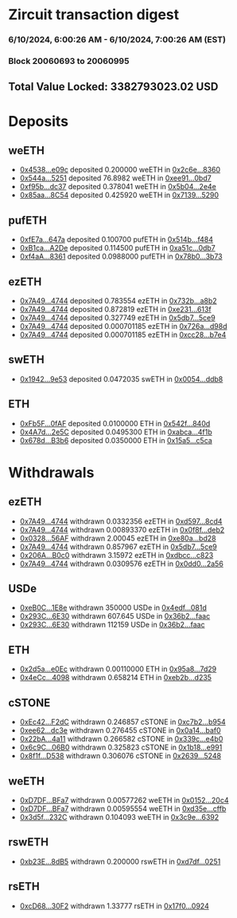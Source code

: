 # Zircuit transaction digest
### 6/10/2024, 6:00:26 AM - 6/10/2024, 7:00:26 AM (EST)
### Block 20060693 to 20060995

## Total Value Locked: 3382793023.02 USD

# Deposits
## weETH
- [0x4538...e09c](https://etherscan.io/address/0x45381708AE54B9e92e4F9750C622Af076683e09c) deposited 0.200000 weETH in [0x2c6e...8360](https://etherscan.io/tx/0x45381708AE54B9e92e4F9750C622Af076683e09c)
- [0x544a...5251](https://etherscan.io/address/0x544a40955bA1C7e56E161a59E1319e3313C25251) deposited 76.8982 weETH in [0xee91...0bd7](https://etherscan.io/tx/0x544a40955bA1C7e56E161a59E1319e3313C25251)
- [0xf95b...dc37](https://etherscan.io/address/0xf95b645afaf423b914464b249a64eABC39b7dc37) deposited 0.378041 weETH in [0x5b04...2e4e](https://etherscan.io/tx/0xf95b645afaf423b914464b249a64eABC39b7dc37)
- [0x85aa...8C54](https://etherscan.io/address/0x85aa9b9a1346b398C8827c605cF4b12DdA658C54) deposited 0.425920 weETH in [0x7139...5290](https://etherscan.io/tx/0x85aa9b9a1346b398C8827c605cF4b12DdA658C54)
## pufETH
- [0xfE7a...647a](https://etherscan.io/address/0xfE7aCFc222200911A04382618842c3DD0aBc647a) deposited 0.100700 pufETH in [0x514b...f484](https://etherscan.io/tx/0xfE7aCFc222200911A04382618842c3DD0aBc647a)
- [0xB1ca...A2De](https://etherscan.io/address/0xB1caE85449da0B6FFb6E0ad8D78d2229e9ebA2De) deposited 0.114500 pufETH in [0xa51c...0db7](https://etherscan.io/tx/0xB1caE85449da0B6FFb6E0ad8D78d2229e9ebA2De)
- [0xf4aA...8361](https://etherscan.io/address/0xf4aA6132784425016d7288f5c39579c5A9588361) deposited 0.0988000 pufETH in [0x78b0...3b73](https://etherscan.io/tx/0xf4aA6132784425016d7288f5c39579c5A9588361)
## ezETH
- [0x7A49...4744](https://etherscan.io/address/0x7A493Be5c2ce014cD049Bf178a1ac0Db1B434744) deposited 0.783554 ezETH in [0x732b...a8b2](https://etherscan.io/tx/0x7A493Be5c2ce014cD049Bf178a1ac0Db1B434744)
- [0x7A49...4744](https://etherscan.io/address/0x7A493Be5c2ce014cD049Bf178a1ac0Db1B434744) deposited 0.872819 ezETH in [0xe231...613f](https://etherscan.io/tx/0x7A493Be5c2ce014cD049Bf178a1ac0Db1B434744)
- [0x7A49...4744](https://etherscan.io/address/0x7A493Be5c2ce014cD049Bf178a1ac0Db1B434744) deposited 0.327749 ezETH in [0x5db7...5ce9](https://etherscan.io/tx/0x7A493Be5c2ce014cD049Bf178a1ac0Db1B434744)
- [0x7A49...4744](https://etherscan.io/address/0x7A493Be5c2ce014cD049Bf178a1ac0Db1B434744) deposited 0.000701185 ezETH in [0x726a...d98d](https://etherscan.io/tx/0x7A493Be5c2ce014cD049Bf178a1ac0Db1B434744)
- [0x7A49...4744](https://etherscan.io/address/0x7A493Be5c2ce014cD049Bf178a1ac0Db1B434744) deposited 0.000701185 ezETH in [0xcc28...b7e4](https://etherscan.io/tx/0x7A493Be5c2ce014cD049Bf178a1ac0Db1B434744)
## swETH
- [0x1942...9e53](https://etherscan.io/address/0x1942844B27C0FD6A784B33901B245a6Bb94D9e53) deposited 0.0472035 swETH in [0x0054...ddb8](https://etherscan.io/tx/0x1942844B27C0FD6A784B33901B245a6Bb94D9e53)
## ETH
- [0xFb5F...0fAF](https://etherscan.io/address/0xFb5F1F618D20E83C7C103e7581fB33a139010fAF) deposited 0.0100000 ETH in [0x542f...840d](https://etherscan.io/tx/0xFb5F1F618D20E83C7C103e7581fB33a139010fAF)
- [0x4A7d...2e5C](https://etherscan.io/address/0x4A7d3F4ce7f28143Dc48d18b633866BfED022e5C) deposited 0.0495300 ETH in [0xabca...4f1b](https://etherscan.io/tx/0x4A7d3F4ce7f28143Dc48d18b633866BfED022e5C)
- [0x678d...B3b6](https://etherscan.io/address/0x678d52b78694FAc4b44a539CfB778BeAE882B3b6) deposited 0.0350000 ETH in [0x15a5...c5ca](https://etherscan.io/tx/0x678d52b78694FAc4b44a539CfB778BeAE882B3b6)
# Withdrawals
## ezETH
- [0x7A49...4744](https://etherscan.io/address/0x7A493Be5c2ce014cD049Bf178a1ac0Db1B434744) withdrawn 0.0332356 ezETH in [0xd597...8cd4](https://etherscan.io/tx/0x7A493Be5c2ce014cD049Bf178a1ac0Db1B434744)
- [0x7A49...4744](https://etherscan.io/address/0x7A493Be5c2ce014cD049Bf178a1ac0Db1B434744) withdrawn 0.00893370 ezETH in [0x0f8f...deb2](https://etherscan.io/tx/0x7A493Be5c2ce014cD049Bf178a1ac0Db1B434744)
- [0x0328...56AF](https://etherscan.io/address/0x03282Ff008A1baB5146dd10822ace19A67f856AF) withdrawn 2.00045 ezETH in [0xe80a...bd28](https://etherscan.io/tx/0x03282Ff008A1baB5146dd10822ace19A67f856AF)
- [0x7A49...4744](https://etherscan.io/address/0x7A493Be5c2ce014cD049Bf178a1ac0Db1B434744) withdrawn 0.857967 ezETH in [0x5db7...5ce9](https://etherscan.io/tx/0x7A493Be5c2ce014cD049Bf178a1ac0Db1B434744)
- [0x206A...B0c0](https://etherscan.io/address/0x206A8D7F81db92f5c6c6cC452D95C99EfFb2B0c0) withdrawn 3.15972 ezETH in [0xdbcc...c823](https://etherscan.io/tx/0x206A8D7F81db92f5c6c6cC452D95C99EfFb2B0c0)
- [0x7A49...4744](https://etherscan.io/address/0x7A493Be5c2ce014cD049Bf178a1ac0Db1B434744) withdrawn 0.0309576 ezETH in [0x0dd0...2a56](https://etherscan.io/tx/0x7A493Be5c2ce014cD049Bf178a1ac0Db1B434744)
## USDe
- [0xeB0C...1E8e](https://etherscan.io/address/0xeB0Cda1a52f9ac0bD5293bd65b52eD07168e1E8e) withdrawn 350000 USDe in [0x4edf...081d](https://etherscan.io/tx/0xeB0Cda1a52f9ac0bD5293bd65b52eD07168e1E8e)
- [0x293C...6E30](https://etherscan.io/address/0x293C6937D8D82e05B01335F7B33FBA0c8e256E30) withdrawn 607.645 USDe in [0x36b2...faac](https://etherscan.io/tx/0x293C6937D8D82e05B01335F7B33FBA0c8e256E30)
- [0x293C...6E30](https://etherscan.io/address/0x293C6937D8D82e05B01335F7B33FBA0c8e256E30) withdrawn 112159 USDe in [0x36b2...faac](https://etherscan.io/tx/0x293C6937D8D82e05B01335F7B33FBA0c8e256E30)
## ETH
- [0x2d5a...e0Ec](https://etherscan.io/address/0x2d5a7Fa0e8a334d07a54bE2dA96FB6BB45BCe0Ec) withdrawn 0.00110000 ETH in [0x95a8...7d29](https://etherscan.io/tx/0x2d5a7Fa0e8a334d07a54bE2dA96FB6BB45BCe0Ec)
- [0x4eCc...4098](https://etherscan.io/address/0x4eCc5b4aC7B509Adeef758e65D186eD84CCD4098) withdrawn 0.658214 ETH in [0xeb2b...d235](https://etherscan.io/tx/0x4eCc5b4aC7B509Adeef758e65D186eD84CCD4098)
## cSTONE
- [0xEc42...F2dC](https://etherscan.io/address/0xEc4237d21DE37d14c1Def01C4bbEd2A6152fF2dC) withdrawn 0.246857 cSTONE in [0xc7b2...b954](https://etherscan.io/tx/0xEc4237d21DE37d14c1Def01C4bbEd2A6152fF2dC)
- [0xee62...dc3e](https://etherscan.io/address/0xee62a6069859ED0D0c24bEb5046991f40409dc3e) withdrawn 0.276455 cSTONE in [0x0a14...baf0](https://etherscan.io/tx/0xee62a6069859ED0D0c24bEb5046991f40409dc3e)
- [0x22bA...4a11](https://etherscan.io/address/0x22bAac1E95efC010E35D5eD643BB16c9dB254a11) withdrawn 0.266582 cSTONE in [0x339c...e4b0](https://etherscan.io/tx/0x22bAac1E95efC010E35D5eD643BB16c9dB254a11)
- [0x6c9C...06B0](https://etherscan.io/address/0x6c9C29D049AB71d1ef69Fc854B27D132F5Ea06B0) withdrawn 0.325823 cSTONE in [0x1b18...e991](https://etherscan.io/tx/0x6c9C29D049AB71d1ef69Fc854B27D132F5Ea06B0)
- [0x8f1f...D538](https://etherscan.io/address/0x8f1f8Bd6b499387c3C50642D082C0922A055D538) withdrawn 0.306076 cSTONE in [0x2639...5248](https://etherscan.io/tx/0x8f1f8Bd6b499387c3C50642D082C0922A055D538)
## weETH
- [0xD7DF...BFa7](https://etherscan.io/address/0xD7DF7E085214743530afF339aFC420c7c720BFa7) withdrawn 0.00577262 weETH in [0x0152...20c4](https://etherscan.io/tx/0xD7DF7E085214743530afF339aFC420c7c720BFa7)
- [0xD7DF...BFa7](https://etherscan.io/address/0xD7DF7E085214743530afF339aFC420c7c720BFa7) withdrawn 0.00595554 weETH in [0xd35e...cffb](https://etherscan.io/tx/0xD7DF7E085214743530afF339aFC420c7c720BFa7)
- [0x3d5f...232C](https://etherscan.io/address/0x3d5fE9D874F766aA28271Cf4a2EEbA374DeB232C) withdrawn 0.104093 weETH in [0x3c9e...6392](https://etherscan.io/tx/0x3d5fE9D874F766aA28271Cf4a2EEbA374DeB232C)
## rswETH
- [0xb23E...8dB5](https://etherscan.io/address/0xb23EFD0ff84eF9E66e15fED03be5A6bC308a8dB5) withdrawn 0.200000 rswETH in [0xd7df...0251](https://etherscan.io/tx/0xb23EFD0ff84eF9E66e15fED03be5A6bC308a8dB5)
## rsETH
- [0xcD68...30F2](https://etherscan.io/address/0xcD68BDA24d9807Cab1c1f8941A57f7eb802830F2) withdrawn 1.33777 rsETH in [0x17f0...0924](https://etherscan.io/tx/0xcD68BDA24d9807Cab1c1f8941A57f7eb802830F2)

